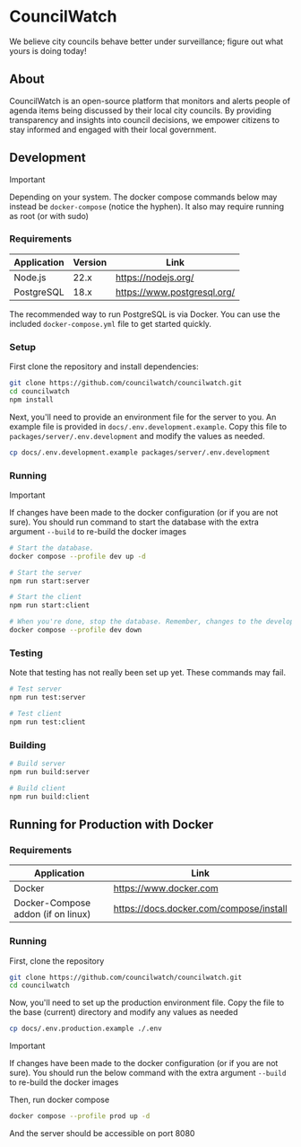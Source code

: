 # CouncilWatch

We believe city councils behave better under surveillance; figure out what yours is doing today!

## About

CouncilWatch is an open-source platform that monitors and alerts people of agenda items being discussed by their local city councils. By providing transparency and insights into council decisions, we empower citizens to stay informed and engaged with their local government.

## Development

> [!IMPORTANT]  
> Depending on your system. The docker compose commands below may instead be `docker-compose` (notice the hyphen). It also may require running as root (or with sudo)

### Requirements

| Application | Version | Link                        |
| ----------- | ------- | --------------------------- |
| Node.js     | 22.x    | https://nodejs.org/         |
| PostgreSQL  | 18.x    | https://www.postgresql.org/ |

The recommended way to run PostgreSQL is via Docker. You can use the included `docker-compose.yml` file to get started quickly.

### Setup

First clone the repository and install dependencies:

```bash
git clone https://github.com/councilwatch/councilwatch.git
cd councilwatch
npm install
```

Next, you'll need to provide an environment file for the server to you. An example file is provided in `docs/.env.development.example`. Copy this file to `packages/server/.env.development` and modify the values as needed.

```bash
cp docs/.env.development.example packages/server/.env.development
```

### Running

> [!IMPORTANT]  
> If changes have been made to the docker configuration (or if you are not sure). You should run command to start the database
> with the extra argument `--build` to re-build the docker images


```bash
# Start the database.
docker compose --profile dev up -d

# Start the server
npm run start:server

# Start the client
npm run start:client

# When you're done, stop the database. Remember, changes to the development database WILL be lost
docker compose --profile dev down
```

### Testing

Note that testing has not really been set up yet. These commands may fail.

```bash
# Test server
npm run test:server

# Test client
npm run test:client
```

### Building

```bash
# Build server
npm run build:server

# Build client
npm run build:client
```

## Running for Production with Docker

### Requirements
| Application                        | Link                                    |
| ---------------------------------- | --------------------------------------- |
| Docker                             | https://www.docker.com                  |
| Docker-Compose addon (if on linux) | https://docs.docker.com/compose/install |

### Running 

First, clone the repository
```bash
git clone https://github.com/councilwatch/councilwatch.git
cd councilwatch
```

Now, you'll need to set up the production environment file. Copy the file to the base (current) directory and modify any values as needed

```bash
cp docs/.env.production.example ./.env
```

> [!IMPORTANT]  
> If changes have been made to the docker configuration (or if you are not sure). You should run the below command
> with the extra argument `--build` to re-build the docker images

Then, run docker compose
```bash
docker compose --profile prod up -d
```

And the server should be accessible on port 8080
